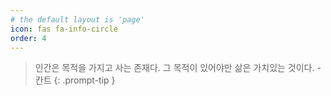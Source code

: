 ```yaml
---
# the default layout is 'page'
icon: fas fa-info-circle
order: 4
---
```


> 인간은 목적을 가지고 사는 존재다. 그 목적이 있어야만 삶은 가치있는 것이다. - 칸트
{: .prompt-tip }